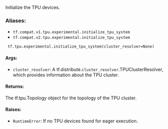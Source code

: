 Initialize the TPU devices.
### Aliases:
- `tf.compat.v1.tpu.experimental.initialize_tpu_system`
- `tf.compat.v2.tpu.experimental.initialize_tpu_system`

```
 tf.tpu.experimental.initialize_tpu_system(cluster_resolver=None)
```
#### Args:
- `cluster_resolver`: A tf.distribute.`cluster_resolver`.TPUClusterResolver, which provides information about the TPU cluster.
#### Returns:
The tf.tpu.Topology object for the topology of the TPU cluster.
#### Raises:
- `RuntimeError`: If no TPU devices found for eager execution.

